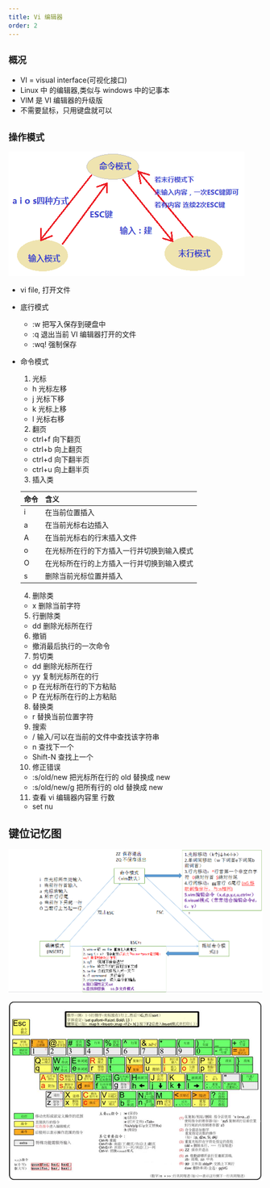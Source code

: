 ```yaml
---
title: Vi 编辑器
order: 2
---
```


## `概况`

- VI = visual interface(可视化接口)
- Linux 中 的编辑器,类似与 windows 中的记事本
- VIM 是 VI 编辑器的升级版
- 不需要鼠标，只用键盘就可以

## `操作模式`

![操作模式](/images/linux/vimode.jpeg)

- vi file, 打开文件
- 底行模式

  - :w 把写入保存到硬盘中
  - :q 退出当前 VI 编辑器打开的文件
  - :wq! 强制保存

- 命令模式

  1. 光标

  - h 光标左移
  - j 光标下移
  - k 光标上移
  - l 光标右移

  2. 翻页

  - ctrl+f 向下翻页
  - ctrl+b 向上翻页
  - ctrl+d 向下翻半页
  - ctrl+u 向上翻半页

  3. 插入类

  | 命令 | 含义                                       |
  | :--- | :----------------------------------------- |
  | i    | 在当前位置插入                             |
  | a    | 在当前光标右边插入                         |
  | A    | 在当前光标右的行末插入文件                 |
  | o    | 在光标所在行的下方插入一行并切换到输入模式 |
  | O    | 在光标所在行的上方插入一行并切换到输入模式 |
  | s    | 删除当前光标位置并插入                     |

  4. 删除类

  - x 删除当前字符

  5. 行删除类

  - dd 删除光标所在行

  6.  撤销

  - 撤消最后执行的一次命令

  7. 剪切类

  - dd 删除光标所在行
  - yy 复制光标所在的行
  - p 在光标所在行的下方粘贴
  - P 在光标所在行的上方粘贴

  8. 替换类

  - r 替换当前位置字符

  9. 搜索

  - / 输入/可以在当前的文件中查找该字符串
  - n 查找下一个
  - Shift-N 查找上一个

  10. 修正错误

  - :s/old/new 把光标所在行的 old 替换成 new
  - :s/old/new/g 把所有行的 old 替换成 new

  11. 查看 vi 编辑器内容里 行数

  - set nu

## 键位记忆图

![模式切换](/images/linux/vi-editor-1.png)

![模式切换](/images/linux/vi-editor-key.jpeg)
